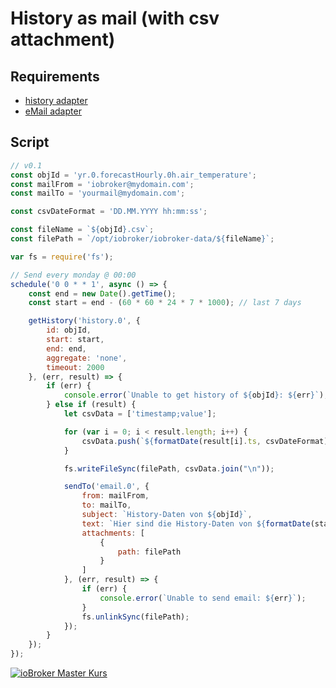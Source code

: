 # History as mail (with csv attachment)

## Requirements

- [history adapter](https://github.com/ioBroker/ioBroker.history)
- [eMail adapter](https://github.com/iobroker-community-adapters/ioBroker.email)

## Script

```javascript
// v0.1
const objId = 'yr.0.forecastHourly.0h.air_temperature';
const mailFrom = 'iobroker@mydomain.com';
const mailTo = 'yourmail@mydomain.com';

const csvDateFormat = 'DD.MM.YYYY hh:mm:ss';

const fileName = `${objId}.csv`;
const filePath = `/opt/iobroker/iobroker-data/${fileName}`;

var fs = require('fs');

// Send every monday @ 00:00
schedule('0 0 * * 1', async () => {
    const end = new Date().getTime();
    const start = end - (60 * 60 * 24 * 7 * 1000); // last 7 days

    getHistory('history.0', {
        id: objId,
        start: start,
        end: end,
        aggregate: 'none',
        timeout: 2000
    }, (err, result) => {
        if (err) {
            console.error(`Unable to get history of ${objId}: ${err}`);
        } else if (result) {
            let csvData = ['timestamp;value'];

            for (var i = 0; i < result.length; i++) {
                csvData.push(`${formatDate(result[i].ts, csvDateFormat)};${result[i].val}`);
            }

            fs.writeFileSync(filePath, csvData.join("\n"));

            sendTo('email.0', {
                from: mailFrom,
                to: mailTo,
                subject: `History-Daten von ${objId}`,
                text: `Hier sind die History-Daten von ${formatDate(start, csvDateFormat)} bis ${formatDate(end, csvDateFormat)}`,
                attachments: [
                    {
                        path: filePath
                    }
                ]
            }, (err, result) => {
                if (err) {
                    console.error(`Unable to send email: ${err}`);
                }
                fs.unlinkSync(filePath);
            });
        }
    });
});
```

[![ioBroker Master Kurs](https://haus-automatisierung.com/images/ads/ioBroker-Kurs.png)](https://haus-automatisierung.com/iobroker-kurs/?refid=iobroker-scripts)
